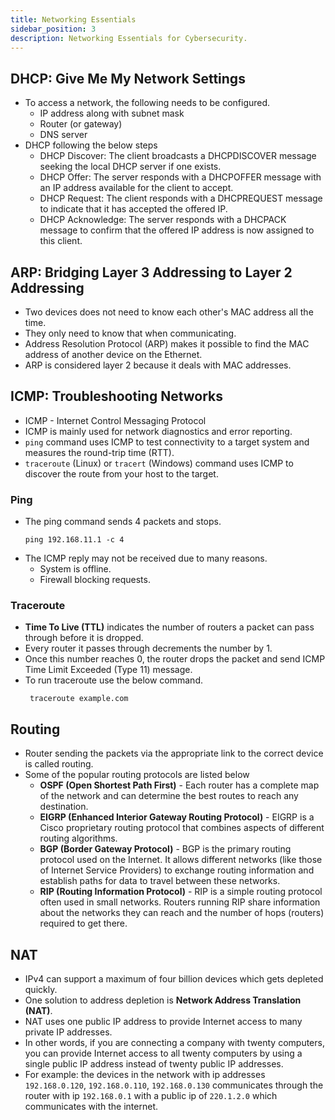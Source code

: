 ```yaml
---
title: Networking Essentials
sidebar_position: 3
description: Networking Essentials for Cybersecurity.
---
```


## DHCP: Give Me My Network Settings
- To access a network, the following needs to be configured.
    - IP address along with subnet mask
    - Router (or gateway)
    - DNS server
- DHCP following the below steps
    - DHCP Discover: The client broadcasts a DHCPDISCOVER message seeking the local DHCP server if one exists.
    - DHCP Offer: The server responds with a DHCPOFFER message with an IP address available for the client to accept.
    - DHCP Request: The client responds with a DHCPREQUEST message to indicate that it has accepted the offered IP.
    - DHCP Acknowledge: The server responds with a DHCPACK message to confirm that the offered IP address is now assigned to this client.

## ARP: Bridging Layer 3 Addressing to Layer 2 Addressing
- Two devices does not need to know each other's MAC address all the time. 
- They only need to know that when communicating.
- Address Resolution Protocol (ARP) makes it possible to find the MAC address of another device on the Ethernet.
- ARP is considered layer 2 because it deals with MAC addresses.

## ICMP: Troubleshooting Networks
- ICMP - Internet Control Messaging Protocol
- ICMP is mainly used for network diagnostics and error reporting.
- `ping` command uses ICMP to test connectivity to a target system and measures the round-trip time (RTT).
- `traceroute` (Linux) or `tracert` (Windows) command uses ICMP to discover the route from your host to the target.

### Ping
- The ping command sends 4 packets and stops.
    ```
    ping 192.168.11.1 -c 4
    ```
- The ICMP reply may not be received due to many reasons.
    - System is offline.
    - Firewall blocking requests.

### Traceroute
- **Time To Live (TTL)** indicates the number of routers a packet can pass through before it is dropped.
- Every router it passes through decrements the number by 1. 
- Once this number reaches 0, the router drops the packet and send ICMP Time Limit Exceeded (Type 11) message.
- To run traceroute use the below command.
    ```
     traceroute example.com
    ```

## Routing
- Router sending the packets via the appropriate link to the correct device is called routing.
- Some of the popular routing protocols are listed below
    - **OSPF (Open Shortest Path First)** - Each router has a complete map of the network and can determine the best routes to reach any destination.
    - **EIGRP (Enhanced Interior Gateway Routing Protocol)** - EIGRP is a Cisco proprietary routing protocol that combines aspects of different routing algorithms.
    - **BGP (Border Gateway Protocol)** - BGP is the primary routing protocol used on the Internet. It allows different networks (like those of Internet Service Providers) to exchange routing information and establish paths for data to travel between these networks.
    - **RIP (Routing Information Protocol)** - RIP is a simple routing protocol often used in small networks. Routers running RIP share information about the networks they can reach and the number of hops (routers) required to get there.

## NAT
- IPv4 can support a maximum of four billion devices which gets depleted quickly.
- One solution to address depletion is **Network Address Translation (NAT)**.
- NAT uses one public IP address to provide Internet access to many private IP addresses. 
- In other words, if you are connecting a company with twenty computers, you can provide Internet access to all twenty computers by using a single public IP address instead of twenty public IP addresses. 
- For example: the devices in the network with ip addresses `192.168.0.120`, `192.168.0.110`, `192.168.0.130` communicates through the router with ip `192.168.0.1` with a public ip of `220.1.2.0` which communicates with the internet.

